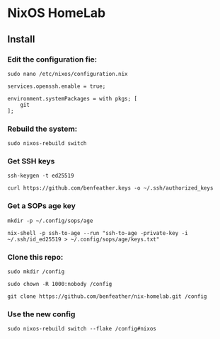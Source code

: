 # NixOS HomeLab

## Install

### Edit the configuration fie:

`sudo nano /etc/nixos/configuration.nix`

```
services.openssh.enable = true;

environment.systemPackages = with pkgs; [
	git
];
```

### Rebuild the system:

`sudo nixos-rebuild switch`

### Get SSH keys

`ssh-keygen -t ed25519`

`curl https://github.com/benfeather.keys -o ~/.ssh/authorized_keys`

### Get a SOPs age key

`mkdir -p ~/.config/sops/age`

`nix-shell -p ssh-to-age --run "ssh-to-age -private-key -i ~/.ssh/id_ed25519 > ~/.config/sops/age/keys.txt"`

### Clone this repo: 

`sudo mkdir /config`

`sudo chown -R 1000:nobody /config`

`git clone https://github.com/benfeather/nix-homelab.git /config`

### Use the new config

`sudo nixos-rebuild switch --flake /config#nixos`
